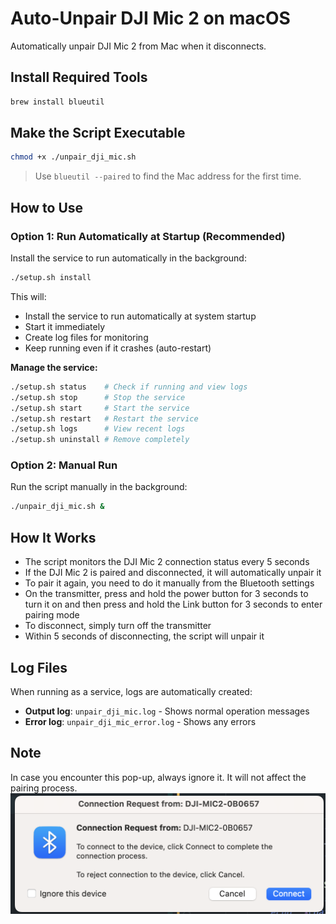 # Auto-Unpair DJI Mic 2 on macOS

Automatically unpair DJI Mic 2 from Mac when it disconnects.

## Install Required Tools

```bash
brew install blueutil
```

## Make the Script Executable

```bash
chmod +x ./unpair_dji_mic.sh
```

> Use `blueutil --paired` to find the Mac address for the first time.

## How to Use

### Option 1: Run Automatically at Startup (Recommended)

Install the service to run automatically in the background:

```bash
./setup.sh install
```

This will:
- Install the service to run automatically at system startup
- Start it immediately
- Create log files for monitoring
- Keep running even if it crashes (auto-restart)

**Manage the service:**
```bash
./setup.sh status    # Check if running and view logs
./setup.sh stop      # Stop the service
./setup.sh start     # Start the service
./setup.sh restart   # Restart the service
./setup.sh logs      # View recent logs
./setup.sh uninstall # Remove completely
```

### Option 2: Manual Run

Run the script manually in the background:

```bash
./unpair_dji_mic.sh &
```

## How It Works

* The script monitors the DJI Mic 2 connection status every 5 seconds
* If the DJI Mic 2 is paired and disconnected, it will automatically unpair it
* To pair it again, you need to do it manually from the Bluetooth settings
* On the transmitter, press and hold the power button for 3 seconds to turn it on and then press and hold the Link button for 3 seconds to enter pairing mode
* To disconnect, simply turn off the transmitter
* Within 5 seconds of disconnecting, the script will unpair it

## Log Files

When running as a service, logs are automatically created:
- **Output log**: `unpair_dji_mic.log` - Shows normal operation messages
- **Error log**: `unpair_dji_mic_error.log` - Shows any errors

## Note

In case you encounter this pop-up, always ignore it. It will not affect the pairing process.
![connection-request.png](images/connection-request.png)
